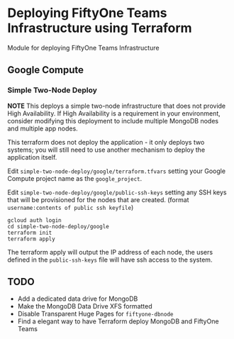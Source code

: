 # Deploying FiftyOne Teams Infrastructure using Terraform

Module for deploying FiftyOne Teams Infrastructure

## Google Compute

### Simple Two-Node Deploy

**NOTE** This deploys a simple two-node infrastructure
that does not provide High Availability.
If High Availability is a requirement in your environment, consider modifying
this deployment to include multiple MongoDB nodes and multiple app nodes.

This terraform does not deploy the application - it only deploys two systems;
you will still need to use another mechanism to deploy the application itself.

Edit `simple-two-node-deploy/google/terraform.tfvars` setting
your Google Compute project name as the `google_project`.

Edit `simple-two-node-deploy/google/public-ssh-keys` setting any
SSH keys that will be provisioned for the nodes that are created.
(format `username:contents of public ssh keyfile`)

```shell
gcloud auth login
cd simple-two-node-deploy/google
terraform init
terraform apply
```

The terraform apply will output the IP address of each node, the users
defined in the `public-ssh-keys` file will have ssh access to the system.

## TODO

- Add a dedicated data drive for MongoDB
- Make the MongoDB Data Drive XFS formatted
- Disable Transparent Huge Pages for `fiftyone-dbnode`
- Find a elegant way to have Terraform deploy MongoDB and FiftyOne Teams
